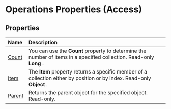 
# Operations Properties (Access)

## Properties



|**Name**|**Description**|
|:-----|:-----|
|[Count](1ce7a163-281e-6450-7ac0-818a76372b4f.md)|You can use the  **Count** property to determine the number of items in a specified collection. Read-only **Long** .|
|[Item](292f3492-ca44-21e3-245a-aaf0f9167e4d.md)|The  **Item** property returns a specific member of a collection either by position or by index. Read-only **Object** .|
|[Parent](2ab9a0a7-8e7a-f339-6124-957f64186115.md)|Returns the parent object for the specified object. Read-only.|
